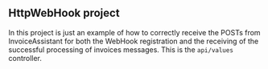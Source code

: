 ## HttpWebHook project

In this project is just an example of how to correctly receive the POSTs from InvoiceAssistant for both the WebHook registration and the receiving of the successful processing of invoices messages. 
This is the ```api/values``` controller.